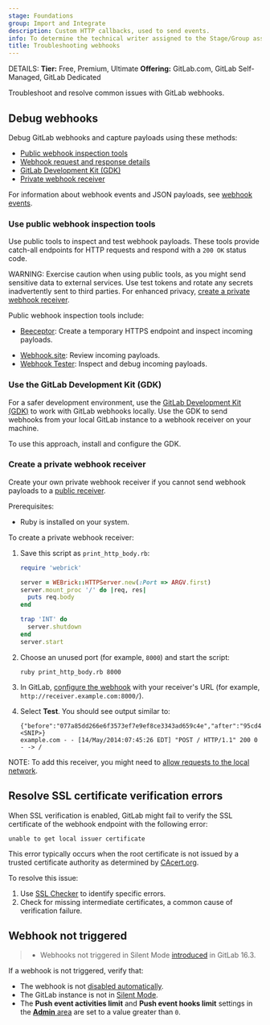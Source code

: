 ```yaml
---
stage: Foundations
group: Import and Integrate
description: Custom HTTP callbacks, used to send events.
info: To determine the technical writer assigned to the Stage/Group associated with this page, see https://handbook.gitlab.com/handbook/product/ux/technical-writing/#assignments
title: Troubleshooting webhooks
---
```


DETAILS:
**Tier:** Free, Premium, Ultimate
**Offering:** GitLab.com, GitLab Self-Managed, GitLab Dedicated

Troubleshoot and resolve common issues with GitLab webhooks.

## Debug webhooks

Debug GitLab webhooks and capture payloads using these methods:

- [Public webhook inspection tools](#use-public-webhook-inspection-tools)
- [Webhook request and response details](webhooks.md#inspect-request-and-response-details)
- [GitLab Development Kit (GDK)](#use-the-gitlab-development-kit-gdk)
- [Private webhook receiver](#create-a-private-webhook-receiver)

For information about webhook events and JSON payloads, see [webhook events](webhook_events.md).

### Use public webhook inspection tools

Use public tools to inspect and test webhook payloads.
These tools provide catch-all endpoints for HTTP requests and respond with a `200 OK` status code.

WARNING:
Exercise caution when using public tools, as you might send sensitive data to external services.
Use test tokens and rotate any secrets inadvertently sent to third parties.
For enhanced privacy, [create a private webhook receiver](#create-a-private-webhook-receiver).

Public webhook inspection tools include:

<!-- vale gitlab_base.Spelling = NO -->
- [Beeceptor](https://beeceptor.com): Create a temporary HTTPS endpoint and inspect incoming payloads.
<!-- vale gitlab_base.Spelling = YES -->
- [Webhook.site](https://webhook.site): Review incoming payloads.
- [Webhook Tester](https://webhook-test.com): Inspect and debug incoming payloads.

### Use the GitLab Development Kit (GDK)

For a safer development environment, use the
[GitLab Development Kit (GDK)](https://gitlab.com/gitlab-org/gitlab-development-kit) to work with
GitLab webhooks locally.
Use the GDK to send webhooks from your local GitLab instance to a webhook receiver on your machine.

To use this approach, install and configure the GDK.

### Create a private webhook receiver

Create your own private webhook receiver if you cannot send webhook payloads
to a [public receiver](#use-public-webhook-inspection-tools).

Prerequisites:

- Ruby is installed on your system.

To create a private webhook receiver:

1. Save this script as `print_http_body.rb`:

   ```ruby
   require 'webrick'

   server = WEBrick::HTTPServer.new(:Port => ARGV.first)
   server.mount_proc '/' do |req, res|
     puts req.body
   end

   trap 'INT' do
     server.shutdown
   end
   server.start
   ```

1. Choose an unused port (for example, `8000`) and start the script:

   ```shell
   ruby print_http_body.rb 8000
   ```

1. In GitLab, [configure the webhook](webhooks.md#configure-webhooks) with your
   receiver's URL (for example, `http://receiver.example.com:8000/`).
1. Select **Test**. You should see output similar to:

   ```plaintext
   {"before":"077a85dd266e6f3573ef7e9ef8ce3343ad659c4e","after":"95cd4a99e93bc4bbabacfa2cd10e6725b1403c60",<SNIP>}
   example.com - - [14/May/2014:07:45:26 EDT] "POST / HTTP/1.1" 200 0
   - -> /
   ```

NOTE:
To add this receiver, you might need to [allow requests to the local network](../../../security/webhooks.md).

## Resolve SSL certificate verification errors

When SSL verification is enabled, GitLab might fail to verify the SSL certificate of the webhook endpoint with the following error:

```plaintext
unable to get local issuer certificate
```

This error typically occurs when the root certificate is not issued by a trusted certificate
authority as determined by [CAcert.org](http://www.cacert.org/).

To resolve this issue:

1. Use [SSL Checker](https://www.sslshopper.com/ssl-checker.html) to identify specific errors.
1. Check for missing intermediate certificates, a common cause of verification failure.

## Webhook not triggered

> - Webhooks not triggered in Silent Mode [introduced](https://gitlab.com/gitlab-org/gitlab/-/issues/393639) in GitLab 16.3.

If a webhook is not triggered, verify that:

- The webhook is not [disabled automatically](webhooks.md#auto-disabled-webhooks).
- The GitLab instance is not in [Silent Mode](../../../administration/silent_mode/index.md).
- The **Push event activities limit** and **Push event hooks limit** settings in the
  [**Admin** area](../../../administration/settings/push_event_activities_limit.md) are set to a value greater than `0`.
